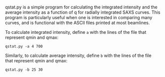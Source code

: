 
qstat.py is a simple program for calculating the integrated intensity and the average intensity as a function of q for radially integrated SAXS curves. This program is particularly useful when one is interested in comparing many curves, and is functional with the ASCII files printed at most beamlines. 

To calculate integrated intensity, define `a` with the lines of the file that represent qmin and qmax:
```
qstat.py -a 4 700
```
Similarly, to calculate average intensity, define `b` with the lines of the file that represent qmin and qmax:
```
qstat.py -b 25 30 
```
